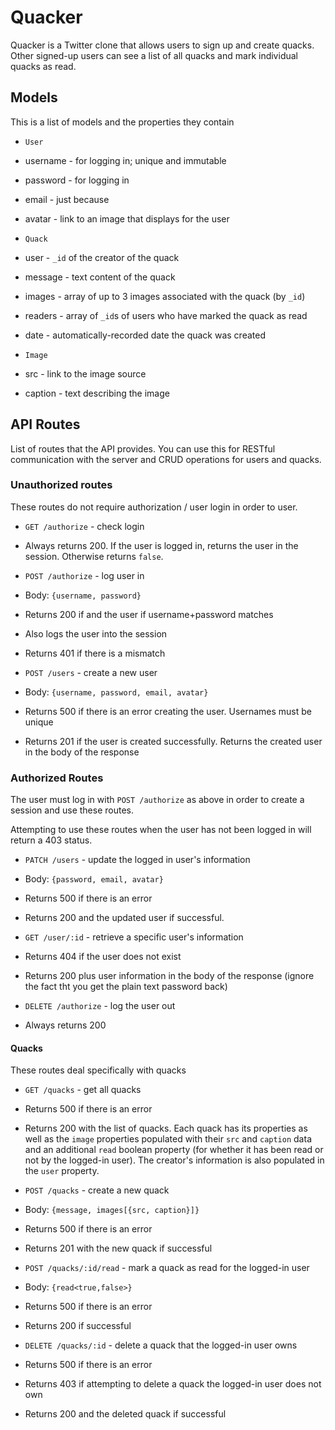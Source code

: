 # Quacker
Quacker is a Twitter clone that allows users to sign up
and create quacks.  Other signed-up users can see a list
of all quacks and mark individual quacks as read.

## Models
This is a list of models and the properties they contain

* `User`
 * username - for logging in; unique and immutable
 * password - for logging in
 * email - just because
 * avatar - link to an image that displays for the user

* `Quack`
 * user - `_id` of the creator of the quack
 * message - text content of the quack
 * images - array of up to 3 images associated with the
  quack (by `_id`)
 * readers - array of `_id`s of users who have marked the
  quack as read
 * date - automatically-recorded date the quack was created

* `Image`
 * src - link to the image source
 * caption - text describing the image

## API Routes
List of routes that the API provides. You can use this for
RESTful communication with the server and CRUD operations
for users and quacks.

### Unauthorized routes
These routes do not require authorization / user login
in order to user.

* `GET /authorize` - check login
 * Always returns 200.  If the user is logged in, returns
  the user in the session.  Otherwise returns `false`.

* `POST /authorize` - log user in
 * Body: `{username, password}`
 * Returns 200 if and the user if username+password matches
  * Also logs the user into the session
 * Returns 401 if there is a mismatch

* `POST /users` - create a new user
 * Body: `{username, password, email, avatar}`
 * Returns 500 if there is an error creating the user. Usernames
  must be unique
 * Returns 201 if the user is created successfully. Returns
  the created user in the body of the response

### Authorized Routes
The user must log in with `POST /authorize` as above in
order to create a session and use these routes.

Attempting to use these routes when the user has not been
logged in will return a 403 status.

* `PATCH /users` - update the logged in user's information
 * Body: `{password, email, avatar}`
 * Returns 500 if there is an error
 * Returns 200 and the updated user if successful.

* `GET /user/:id` - retrieve a specific user's information
 * Returns 404 if the user does not exist
 * Returns 200 plus user information in the body of the
  response (ignore the fact tht you get the plain text
  password back)

* `DELETE /authorize` - log the user out
 * Always returns 200

#### Quacks
These routes deal specifically with quacks

* `GET /quacks` - get all quacks
 * Returns 500 if there is an error
 * Returns 200 with the list of quacks.  Each quack has
  its properties as well as the `image` properties populated
  with their `src` and `caption` data and
  an additional `read` boolean property (for whether it
  has been read or not by the logged-in user). The creator's
  information is also populated in the `user` property.

* `POST /quacks` - create a new quack
 * Body: `{message, images[{src, caption}]}`
 * Returns 500 if there is an error
 * Returns 201 with the new quack if successful

* `POST /quacks/:id/read` - mark a quack as read for the
 logged-in user
 * Body: `{read<true,false>}`
 * Returns 500 if there is an error
 * Returns 200 if successful

* `DELETE /quacks/:id` - delete a quack that the logged-in
 user owns
 * Returns 500 if there is an error
 * Returns 403 if attempting to delete a quack the logged-in
  user does not own
 * Returns 200 and the deleted quack if successful
